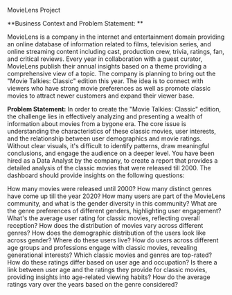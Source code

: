 MovieLens Project 

**Business Context and Problem Statement: **

MovieLens is a company in the internet and entertainment domain providing an online database of information related to films, television series, and online streaming content including cast, production crew, trivia, ratings, fan, and critical reviews. Every year in collaboration with a guest curator, MovieLens publish their annual insights based on a theme providing a comprehensive view of a topic. The company is planning to bring out the "Movie Talkies: Classic" edition this year. The idea is to connect with viewers who have strong movie preferences as well as promote classic movies to attract newer customers and expand their viewer base.

**Problem Statement:**
In order to create the "Movie Talkies: Classic" edition, the challenge lies in effectively analyzing and presenting a wealth of information about movies from a bygone era. The core issue is understanding the characteristics of these classic movies, user interests, and the relationship between user demographics and movie ratings. Without clear visuals, it's difficult to identify patterns, draw meaningful conclusions, and engage the audience on a deeper level. You have been hired as a Data Analyst by the company, to create a report that provides a detailed analysis of the classic movies that were released till 2000. The dashboard should provide insights on the following questions:

How many movies were released until 2000? How many distinct genres have come up till the year 2020?
How many users are part of the MovieLens community, and what is the gender diversity in this community?
What are the genre preferences of different genders, highlighting user engagement?
What's the average user rating for classic movies, reflecting overall reception? How does the distribution of movies vary across different genres?
How does the demographic distribution of the users look like across gender? Where do these users live?
How do users across different age groups and professions engage with classic movies, revealing generational interests?
Which classic movies and genres are top-rated? How do these ratings differ based on user age and occupation?
Is there a link between user age and the ratings they provide for classic movies, providing insights into age-related viewing habits? How do the average ratings vary over the years based on the genre considered?
